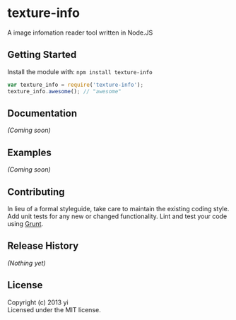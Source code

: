 # texture-info

A image infomation reader tool written in Node.JS

## Getting Started
Install the module with: `npm install texture-info`

```javascript
var texture_info = require('texture-info');
texture_info.awesome(); // "awesome"
```

## Documentation
_(Coming soon)_

## Examples
_(Coming soon)_

## Contributing
In lieu of a formal styleguide, take care to maintain the existing coding style. Add unit tests for any new or changed functionality. Lint and test your code using [Grunt](http://gruntjs.com/).

## Release History
_(Nothing yet)_

## License
Copyright (c) 2013 yi  
Licensed under the MIT license.
